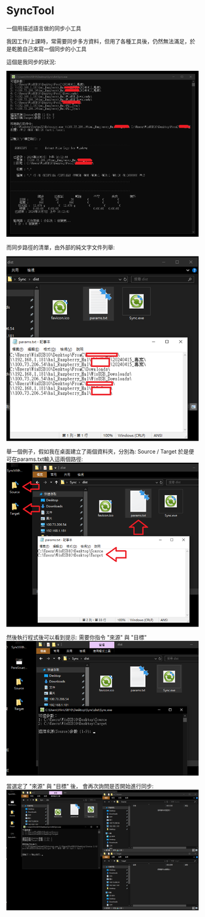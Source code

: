 # SyncTool
一個用描述語言做的同步小工具

我因工作/上課時，常需要同步多方資料，但用了各種工具後，仍然無法滿足，於是乾脆自己來寫一個同步的小工具



這個是我同步的狀況:

![圖1](https://github.com/jiannan1828/SyncTool/blob/main/SyncWithNetDrive.png)



而同步路徑的清單，由外部的純文字文件列舉:

![圖2](https://github.com/jiannan1828/SyncTool/blob/main/ListPara.png)



舉一個例子，假如我在桌面建立了兩個資料夾，分別為: Source / Target
於是便可在params.txt輸入這兩個路徑:
![圖3](https://github.com/jiannan1828/SyncTool/blob/main/ParaSources.png)



然後執行程式後可以看到提示:
需要你指令 "來源" 與 "目標"
![圖4](https://github.com/jiannan1828/SyncTool/blob/main/ExecuteState.png)



當選定了 "來源" 與 "目標" 後，
會再次詢問是否開始進行同步:
![圖5](https://github.com/jiannan1828/SyncTool/blob/main/SelectDone.png)



